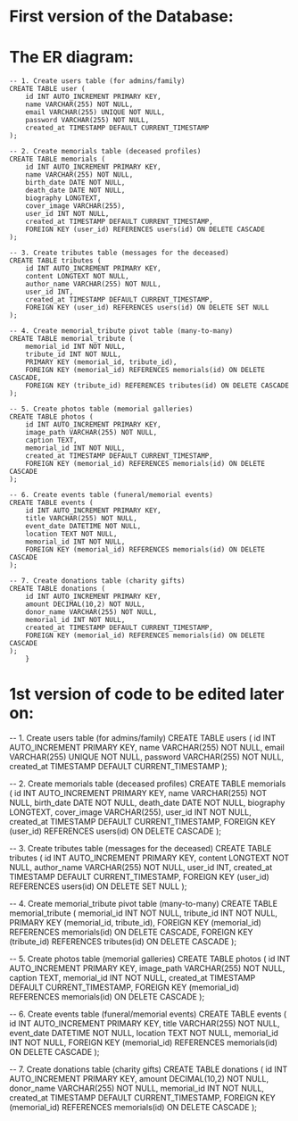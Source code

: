 # First version of the Database:

# The ER diagram:



```mermaid
-- 1. Create users table (for admins/family)
CREATE TABLE user (
    id INT AUTO_INCREMENT PRIMARY KEY,
    name VARCHAR(255) NOT NULL,
    email VARCHAR(255) UNIQUE NOT NULL,
    password VARCHAR(255) NOT NULL,
    created_at TIMESTAMP DEFAULT CURRENT_TIMESTAMP
);

-- 2. Create memorials table (deceased profiles)
CREATE TABLE memorials (
    id INT AUTO_INCREMENT PRIMARY KEY,
    name VARCHAR(255) NOT NULL,
    birth_date DATE NOT NULL,
    death_date DATE NOT NULL,
    biography LONGTEXT,
    cover_image VARCHAR(255),
    user_id INT NOT NULL,
    created_at TIMESTAMP DEFAULT CURRENT_TIMESTAMP,
    FOREIGN KEY (user_id) REFERENCES users(id) ON DELETE CASCADE
);

-- 3. Create tributes table (messages for the deceased)
CREATE TABLE tributes (
    id INT AUTO_INCREMENT PRIMARY KEY,
    content LONGTEXT NOT NULL,
    author_name VARCHAR(255) NOT NULL,
    user_id INT,
    created_at TIMESTAMP DEFAULT CURRENT_TIMESTAMP,
    FOREIGN KEY (user_id) REFERENCES users(id) ON DELETE SET NULL
);

-- 4. Create memorial_tribute pivot table (many-to-many)
CREATE TABLE memorial_tribute (
    memorial_id INT NOT NULL,
    tribute_id INT NOT NULL,
    PRIMARY KEY (memorial_id, tribute_id),
    FOREIGN KEY (memorial_id) REFERENCES memorials(id) ON DELETE CASCADE,
    FOREIGN KEY (tribute_id) REFERENCES tributes(id) ON DELETE CASCADE
);

-- 5. Create photos table (memorial galleries)
CREATE TABLE photos (
    id INT AUTO_INCREMENT PRIMARY KEY,
    image_path VARCHAR(255) NOT NULL,
    caption TEXT,
    memorial_id INT NOT NULL,
    created_at TIMESTAMP DEFAULT CURRENT_TIMESTAMP,
    FOREIGN KEY (memorial_id) REFERENCES memorials(id) ON DELETE CASCADE
);

-- 6. Create events table (funeral/memorial events)
CREATE TABLE events (
    id INT AUTO_INCREMENT PRIMARY KEY,
    title VARCHAR(255) NOT NULL,
    event_date DATETIME NOT NULL,
    location TEXT NOT NULL,
    memorial_id INT NOT NULL,
    FOREIGN KEY (memorial_id) REFERENCES memorials(id) ON DELETE CASCADE
);

-- 7. Create donations table (charity gifts)
CREATE TABLE donations (
    id INT AUTO_INCREMENT PRIMARY KEY,
    amount DECIMAL(10,2) NOT NULL,
    donor_name VARCHAR(255) NOT NULL,
    memorial_id INT NOT NULL,
    created_at TIMESTAMP DEFAULT CURRENT_TIMESTAMP,
    FOREIGN KEY (memorial_id) REFERENCES memorials(id) ON DELETE CASCADE
);
    }
```
# 1st version of code to be edited later on:

-- 1. Create users table (for admins/family)
CREATE TABLE users (
id INT AUTO_INCREMENT PRIMARY KEY,
name VARCHAR(255) NOT NULL,
email VARCHAR(255) UNIQUE NOT NULL,
password VARCHAR(255) NOT NULL,
created_at TIMESTAMP DEFAULT CURRENT_TIMESTAMP
);

-- 2. Create memorials table (deceased profiles)
CREATE TABLE memorials (
id INT AUTO_INCREMENT PRIMARY KEY,
name VARCHAR(255) NOT NULL,
birth_date DATE NOT NULL,
death_date DATE NOT NULL,
biography LONGTEXT,
cover_image VARCHAR(255),
user_id INT NOT NULL,
created_at TIMESTAMP DEFAULT CURRENT_TIMESTAMP,
FOREIGN KEY (user_id) REFERENCES users(id) ON DELETE CASCADE
);

-- 3. Create tributes table (messages for the deceased)
CREATE TABLE tributes (
id INT AUTO_INCREMENT PRIMARY KEY,
content LONGTEXT NOT NULL,
author_name VARCHAR(255) NOT NULL,
user_id INT,
created_at TIMESTAMP DEFAULT CURRENT_TIMESTAMP,
FOREIGN KEY (user_id) REFERENCES users(id) ON DELETE SET NULL
);

-- 4. Create memorial_tribute pivot table (many-to-many)
CREATE TABLE memorial_tribute (
memorial_id INT NOT NULL,
tribute_id INT NOT NULL,
PRIMARY KEY (memorial_id, tribute_id),
FOREIGN KEY (memorial_id) REFERENCES memorials(id) ON DELETE CASCADE,
FOREIGN KEY (tribute_id) REFERENCES tributes(id) ON DELETE CASCADE
);

-- 5. Create photos table (memorial galleries)
CREATE TABLE photos (
id INT AUTO_INCREMENT PRIMARY KEY,
image_path VARCHAR(255) NOT NULL,
caption TEXT,
memorial_id INT NOT NULL,
created_at TIMESTAMP DEFAULT CURRENT_TIMESTAMP,
FOREIGN KEY (memorial_id) REFERENCES memorials(id) ON DELETE CASCADE
);

-- 6. Create events table (funeral/memorial events)
CREATE TABLE events (
id INT AUTO_INCREMENT PRIMARY KEY,
title VARCHAR(255) NOT NULL,
event_date DATETIME NOT NULL,
location TEXT NOT NULL,
memorial_id INT NOT NULL,
FOREIGN KEY (memorial_id) REFERENCES memorials(id) ON DELETE CASCADE
);

-- 7. Create donations table (charity gifts)
CREATE TABLE donations (
id INT AUTO_INCREMENT PRIMARY KEY,
amount DECIMAL(10,2) NOT NULL,
donor_name VARCHAR(255) NOT NULL,
memorial_id INT NOT NULL,
created_at TIMESTAMP DEFAULT CURRENT_TIMESTAMP,
FOREIGN KEY (memorial_id) REFERENCES memorials(id) ON DELETE CASCADE
);
